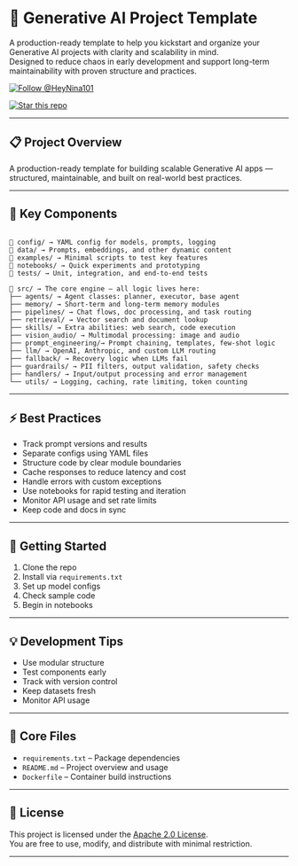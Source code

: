 # 🧠 Generative AI Project Template

A production-ready template to help you kickstart and organize your Generative AI projects with clarity and scalability in mind.  
Designed to reduce chaos in early development and support long-term maintainability with proven structure and practices.

[![Follow @HeyNina101](https://img.shields.io/badge/Follow-%40HeyNina101-1da1f2?style=flat&logo=github)](https://github.com/HeyNina101)

[![Star this repo](https://img.shields.io/badge/⭐%20Star-generative__ai__project-ffcc00?style=flat&logo=github)](https://github.com/HeyNina101/generative_ai_project)


---

## 📋 Project Overview

A production-ready template for building scalable Generative AI apps — structured, maintainable, and built on real-world best practices.

---

## 🔧 Key Components

```

📁 config/ → YAML config for models, prompts, logging
📁 data/ → Prompts, embeddings, and other dynamic content
📁 examples/ → Minimal scripts to test key features
📁 notebooks/ → Quick experiments and prototyping
📁 tests/ → Unit, integration, and end-to-end tests

📁 src/ → The core engine — all logic lives here:
├── agents/ → Agent classes: planner, executor, base agent
├── memory/ → Short-term and long-term memory modules
├── pipelines/ → Chat flows, doc processing, and task routing
├── retrieval/ → Vector search and document lookup
├── skills/ → Extra abilities: web search, code execution
├── vision_audio/ → Multimodal processing: image and audio
├── prompt_engineering/→ Prompt chaining, templates, few-shot logic
├── llm/ → OpenAI, Anthropic, and custom LLM routing
├── fallback/ → Recovery logic when LLMs fail
├── guardrails/ → PII filters, output validation, safety checks
├── handlers/ → Input/output processing and error management
└── utils/ → Logging, caching, rate limiting, token counting

```
---

## ⚡ Best Practices

- Track prompt versions and results  
- Separate configs using YAML files  
- Structure code by clear module boundaries  
- Cache responses to reduce latency and cost  
- Handle errors with custom exceptions  
- Use notebooks for rapid testing and iteration  
- Monitor API usage and set rate limits  
- Keep code and docs in sync  

---

## 🧭 Getting Started

1. Clone the repo  
2. Install via `requirements.txt`  
3. Set up model configs  
4. Check sample code  
5. Begin in notebooks  

---

## 💡 Development Tips

- Use modular structure  
- Test components early  
- Track with version control  
- Keep datasets fresh  
- Monitor API usage  

---

## 📁 Core Files

- `requirements.txt` – Package dependencies  
- `README.md` – Project overview and usage  
- `Dockerfile` – Container build instructions  

---

## 📄 License

This project is licensed under the [Apache 2.0 License](https://www.apache.org/licenses/LICENSE-2.0).  
You are free to use, modify, and distribute with minimal restriction.

---
